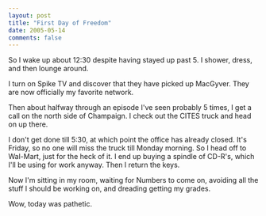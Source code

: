 ```yaml
---
layout: post
title: "First Day of Freedom"
date: 2005-05-14
comments: false
---
```

So I wake up about 12:30 despite having stayed up past 5\. I shower, dress, and
then lounge around.




I turn on Spike TV and discover that they have picked up MacGyver. They are
now officially my favorite network.




Then about halfway through an episode I've seen probably 5 times, I get a call
on the north side of Champaign. I check out the CITES truck and head on up
there.




I don't get done till 5:30, at which point the office has already closed. It's
Friday, so no one will miss the truck till Monday morning. So I head off to
Wal-Mart, just for the heck of it. I end up buying a spindle of CD-R's, which
I'll be using for work anyway. Then I return the keys.




Now I'm sitting in my room, waiting for Numbers to come on, avoiding all the
stuff I should be working on, and dreading getting my grades.




Wow, today was pathetic.

